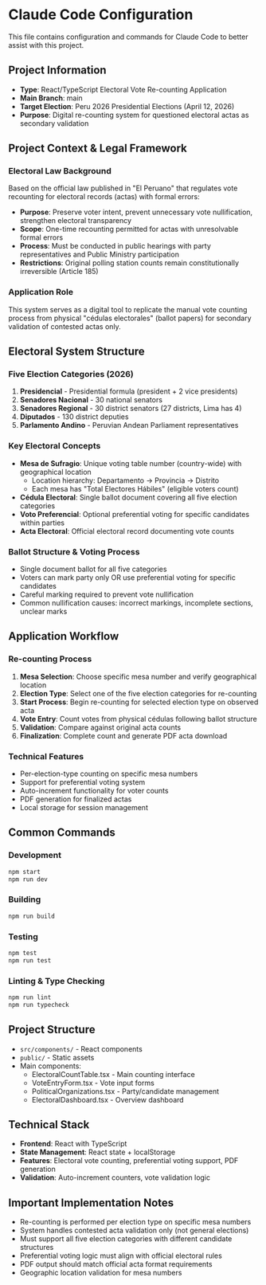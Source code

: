 # Claude Code Configuration

This file contains configuration and commands for Claude Code to better assist with this project.

## Project Information
- **Type**: React/TypeScript Electoral Vote Re-counting Application
- **Main Branch**: main
- **Target Election**: Peru 2026 Presidential Elections (April 12, 2026)
- **Purpose**: Digital re-counting system for questioned electoral actas as secondary validation

## Project Context & Legal Framework

### Electoral Law Background
Based on the official law published in "El Peruano" that regulates vote recounting for electoral records (actas) with formal errors:

- **Purpose**: Preserve voter intent, prevent unnecessary vote nullification, strengthen electoral transparency
- **Scope**: One-time recounting permitted for actas with unresolvable formal errors
- **Process**: Must be conducted in public hearings with party representatives and Public Ministry participation
- **Restrictions**: Original polling station counts remain constitutionally irreversible (Article 185)

### Application Role
This system serves as a digital tool to replicate the manual vote counting process from physical "cédulas electorales" (ballot papers) for secondary validation of contested actas only.

## Electoral System Structure

### Five Election Categories (2026)
1. **Presidencial** - Presidential formula (president + 2 vice presidents)
2. **Senadores Nacional** - 30 national senators
3. **Senadores Regional** - 30 district senators (27 districts, Lima has 4)
4. **Diputados** - 130 district deputies
5. **Parlamento Andino** - Peruvian Andean Parliament representatives

### Key Electoral Concepts
- **Mesa de Sufragio**: Unique voting table number (country-wide) with geographical location
  - Location hierarchy: Departamento → Provincia → Distrito
  - Each mesa has "Total Electores Hábiles" (eligible voters count)
- **Cédula Electoral**: Single ballot document covering all five election categories
- **Voto Preferencial**: Optional preferential voting for specific candidates within parties
- **Acta Electoral**: Official electoral record documenting vote counts

### Ballot Structure & Voting Process
- Single document ballot for all five categories
- Voters can mark party only OR use preferential voting for specific candidates
- Careful marking required to prevent vote nullification
- Common nullification causes: incorrect markings, incomplete sections, unclear marks

## Application Workflow

### Re-counting Process
1. **Mesa Selection**: Choose specific mesa number and verify geographical location
2. **Election Type**: Select one of the five election categories for re-counting
3. **Start Process**: Begin re-counting for selected election type on observed acta
4. **Vote Entry**: Count votes from physical cédulas following ballot structure
5. **Validation**: Compare against original acta counts
6. **Finalization**: Complete count and generate PDF acta download

### Technical Features
- Per-election-type counting on specific mesa numbers
- Support for preferential voting system
- Auto-increment functionality for voter counts
- PDF generation for finalized actas
- Local storage for session management

## Common Commands

### Development
```bash
npm start
npm run dev
```

### Building
```bash
npm run build
```

### Testing
```bash
npm test
npm run test
```

### Linting & Type Checking
```bash
npm run lint
npm run typecheck
```

## Project Structure
- `src/components/` - React components
- `public/` - Static assets
- Main components:
  - ElectoralCountTable.tsx - Main counting interface
  - VoteEntryForm.tsx - Vote input forms
  - PoliticalOrganizations.tsx - Party/candidate management
  - ElectoralDashboard.tsx - Overview dashboard

## Technical Stack
- **Frontend**: React with TypeScript
- **State Management**: React state + localStorage
- **Features**: Electoral vote counting, preferential voting support, PDF generation
- **Validation**: Auto-increment counters, vote validation logic

## Important Implementation Notes
- Re-counting is performed per election type on specific mesa numbers
- System handles contested acta validation only (not general elections)
- Must support all five election categories with different candidate structures
- Preferential voting logic must align with official electoral rules
- PDF output should match official acta format requirements
- Geographic location validation for mesa numbers